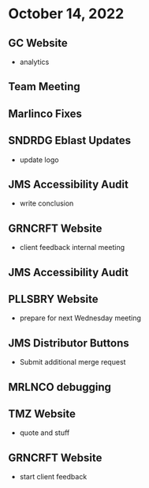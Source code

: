 # October 14, 2022

## GC Website
- analytics

## Team Meeting

## Marlinco Fixes

## SNDRDG Eblast Updates
- update logo

## JMS Accessibility Audit
- write conclusion

## GRNCRFT Website
- client feedback internal meeting

## JMS Accessibility Audit

## PLLSBRY Website
- prepare for next Wednesday meeting

## JMS Distributor Buttons
- Submit additional merge request

## MRLNCO debugging

## TMZ Website
- quote and stuff

## GRNCRFT Website
- start client feedback